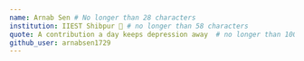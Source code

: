 ```yaml
---
name: Arnab Sen # No longer than 28 characters
institution: IIEST Shibpur 🚩 # no longer than 58 characters
quote: A contribution a day keeps depression away  # no longer than 100 characters, avoid using quotes(") to guarantee the format remains the same.
github_user: arnabsen1729
---
```

